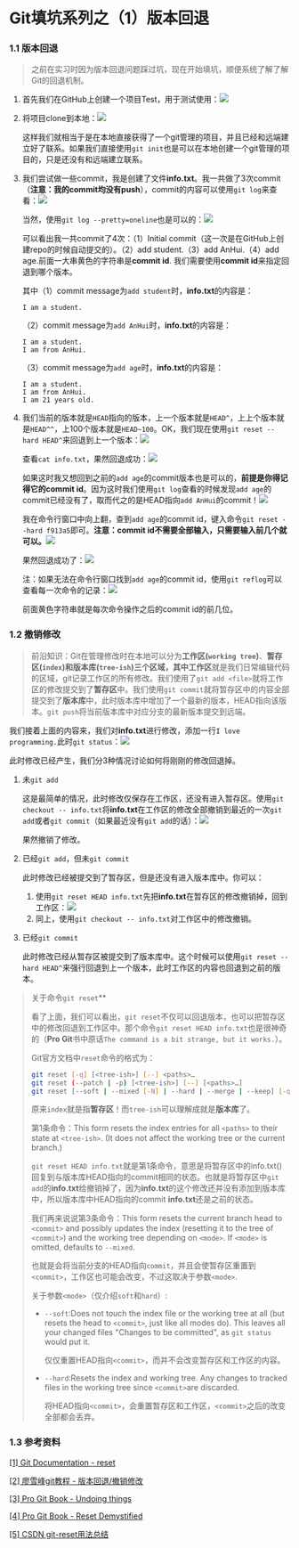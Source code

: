 # Git填坑系列之（1）版本回退

### 1.1 版本回退

> 之前在实习时因为版本回退问题踩过坑，现在开始填坑，顺便系统了解了解Git的回退机制。

1. 首先我们在GitHub上创建一个项目Test，用于测试使用：![](./res/4/1.PNG)

2. 将项目clone到本地：![](./res/4/2.PNG)

   这样我们就相当于是在本地直接获得了一个git管理的项目，并且已经和远端建立好了联系。如果我们直接使用`git init`也是可以在本地创建一个git管理的项目的，只是还没有和远端建立联系。

3. 我们尝试做一些commit，我是创建了文件**info.txt**。我一共做了3次commit（**注意：我的commit均没有push**），commit的内容可以使用`git log`来查看：![](./res/4/3.PNG)

   当然，使用`git log --pretty=oneline`也是可以的：![](./res/4/4.PNG)

   可以看出我一共commit了4次：（1）Initial commit（这一次是在GitHub上创建repo的时候自动提交的）。（2）add student.（3）add AnHui.（4）add age.前面一大串黄色的字符串是**commit id**. 我们需要使用**commit id**来指定回退到哪个版本。

   其中（1）commit message为`add student`时，**info.txt**的内容是：

   ```
   I am a student.
   ```

   （2）commit message为`add AnHui`时，**info.txt**的内容是：

   ```
   I am a student.
   I am from AnHui.
   ```

   （3）commit message为`add age`时，**info.txt**的内容是：

   ```
   I am a student.
   I am from AnHui.
   I am 21 years old.
   ```

4. 我们当前的版本就是`HEAD`指向的版本，上一个版本就是`HEAD^`，上上个版本就是`HEAD^^`，上100个版本就是`HEAD~100`。OK，我们现在使用`git reset --hard HEAD^`来回退到上一个版本：![](./res/4/5.PNG)

   查看`cat info.txt`，果然回退成功：![](./res/4/6.PNG)

   如果这时我又想回到之前的`add age`的commit版本也是可以的，**前提是你得记得它的commit id**。因为这时我们使用`git log`查看的时候发现`add age`的commit已经没有了，取而代之的是HEAD指向`add AnHui`的commit！![](./res/4/7.PNG)

   我在命令行窗口中向上翻，查到`add age`的commit id，键入命令`git reset --hard f913a5`即可。**注意：commit id不需要全部输入，只需要输入前几个就可以。**![](./res/4/8.PNG)

   果然回退成功了：![](./res/4/9.PNG)

   注：如果无法在命令行窗口找到`add age`的commit id，使用`git reflog`可以查看每一次命令的记录：![](./res/4/10.PNG)

   前面黄色字符串就是每次命令操作之后的commit id的前几位。

### 1.2 撤销修改

> 前沿知识：Git在管理修改时在本地可以分为**工作区(`working tree`)**、**暂存区(`index`)**和**版本库(`tree-ish`)**三个区域，其中**工作区**就是我们日常编辑代码的区域，git记录工作区的所有修改。我们使用了`git add <file>`就将工作区的修改提交到了**暂存区**中。我们使用`git commit`就将暂存区中的内容全部提交到了**版本库**中，此时版本库中增加了一个最新的版本，HEAD指向该版本。`git push`将当前版本库中对应分支的最新版本提交到远端。

我们接着上面的内容来，我们对**info.txt**进行修改，添加一行`I love programming.`此时`git status`：![](./res/4/11.PNG)

此时修改已经产生，我们分3种情况讨论如何将刚刚的修改回退掉。

1. 未`git add`

   这是最简单的情况，此时修改仅保存在工作区，还没有进入暂存区。使用`git checkout -- info.txt`将**info.txt**在工作区的修改全部撤销到最近的一次`git add`或者`git commit`（如果最近没有`git add`的话）：![](./res/4/12.PNG)

   果然撤销了修改。

2. 已经`git add`，但未`git commit`

   此时修改已经被提交到了暂存区，但是还没有进入版本库中。你可以：

   1. 使用`git reset HEAD info.txt`先把**info.txt**在暂存区的修改撤销掉，回到工作区：![](./res/4/13.PNG)
   2. 同上，使用`git checkout -- info.txt`对工作区中的修改撤销。

3. 已经`git commit`

   此时修改已经从暂存区被提交到了版本库中。这个时候可以使用`git reset --hard HEAD^`来强行回退到上一个版本，此时工作区的内容也回退到之前的版本。

> 关于命令`git reset`**
>
> 看了上面，我们可以看出，`git reset`不仅可以回退版本，也可以把暂存区中的修改回退到工作区中。那个命令`git reset HEAD info.txt`也是很神奇的（**Pro Git**书中原话`The command is a bit strange, but it works.`）。
>
> Git官方文档中`reset`命令的格式为：
>
> ```bash
> git reset [-q] [<tree-ish>] [--] <paths>…
> git reset (--patch | -p) [<tree-ish>] [--] [<paths>…]
> git reset [--soft | --mixed [-N] | --hard | --merge | --keep] [-q] [<commit>]
> ```
>
> 原来`index`就是指**暂存区**！而`tree-ish`可以理解成就是**版本库**了。
>
> 第1条命令：This form resets the index entries for all `<paths>` to their state at `<tree-ish>`. (It does not affect the working tree or the current branch.)
>
> `git reset HEAD info.txt`就是第1条命令，意思是将暂存区中的info.txt(<path>)回复到与版本库HEAD指向的commit相同的状态。也就是将暂存区中`git add`的**info.txt**给撤销掉了，因为**info.txt**的这个修改还并没有添加到版本库中，所以版本库中HEAD指向的commit **info.txt**还是之前的状态。
>
> 我们再来说说第3条命令：This form resets the current branch head to `<commit>` and possibly updates the index (resetting it to the tree of `<commit>`) and the working tree depending on `<mode>`. If `<mode>` is omitted, defaults to `--mixed`.
>
> 也就是会将当前分支的HEAD指向`commit`，并且会使暂存区重置到`<commit>`，工作区也可能会改变，不过这取决于参数`<mode>`.
>
> 关于参数`<mode>`（仅介绍`soft`和`hard`）:
>
> - `--soft`:Does not touch the index file or the working tree at all (but resets the head to `<commit>`, just like all modes do). This leaves all your changed files "Changes to be committed", as `git status` would put it.
>
>   仅仅重置HEAD指向`<commit>`，而并不会改变暂存区和工作区的内容。
>
> - `--hard`:Resets the index and working tree. Any changes to tracked files in the working tree since `<commit>`are discarded.
>
>   将HEAD指向`<commit>`，会重置暂存区和工作区，`<commit>`之后的改变全部都会丢弃。

### 1.3 参考资料

[[1] Git Documentation - reset](https://git-scm.com/docs/git-reset)

[[2] 廖雪峰git教程 - 版本回退/撤销修改](https://www.liaoxuefeng.com/wiki/0013739516305929606dd18361248578c67b8067c8c017b000/0013744142037508cf42e51debf49668810645e02887691000)

[[3] Pro Git Book - Undoing things](https://git-scm.com/book/en/v2/Git-Basics-Undoing-Things)

[[4] Pro Git Book - Reset Demystified](https://git-scm.com/book/en/v2/Git-Tools-Reset-Demystified#_git_reset)

[[5] CSDN git-reset用法总结](https://blog.csdn.net/chaiyu2002/article/details/81208639)

